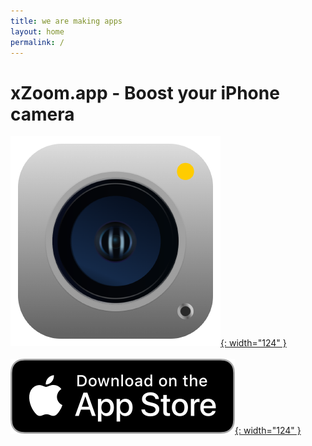 ```yaml
---
title: we are making apps
layout: home
permalink: /
---
```

<!-- [Light](https://b2a3e8.github.io/jekyll-theme-console-demo-light/)
[Hacker](https://b2a3e8.github.io/jekyll-theme-console-demo-hacker/) -->

# xZoom.app - Boost your iPhone camera

[![xzoompro](xzoom-pro-icon.png){: width="124" }](https://xZoom.app)
\
\
[![xzoompro](appstore-icon.png){: width="124" }](https://apps.apple.com/ua/app/xzoom-pro/id1643676119)
